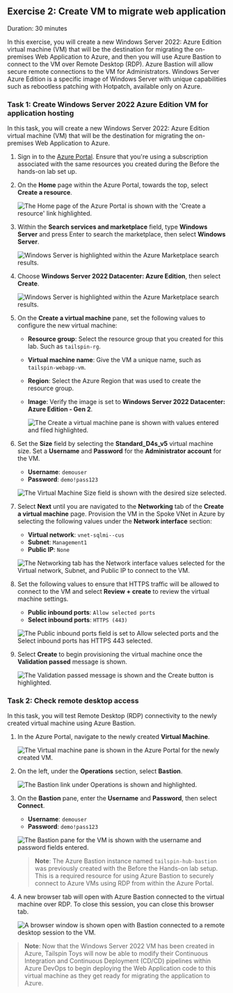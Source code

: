 ## Exercise 2: Create VM to migrate web application

Duration: 30 minutes

In this exercise, you will create a new Windows Server 2022: Azure Edition virtual machine (VM) that will be the destination for migrating the on-premises Web Application to Azure, and then you will use Azure Bastion to connect to the VM over Remote Desktop (RDP). Azure Bastion will allow secure remote connections to the VM for Administrators. Windows Server Azure Edition is a specific image of Windows Server with unique capabilities such as rebootless patching with Hotpatch, available only on Azure.

### Task 1: Create Windows Server 2022 Azure Edition VM for application hosting

In this task, you will create a new Windows Server 2022: Azure Edition virtual machine (VM) that will be the destination for migrating the on-premises Web Application to Azure.

1. Sign in to the [Azure Portal](https://portal.azure.com). Ensure that you're using a subscription associated with the same resources you created during the Before the hands-on lab set up.

2. On the **Home** page within the Azure Portal, towards the top, select **Create a resource**.

    ![The Home page of the Azure Portal is shown with the 'Create a resource' link highlighted.](images/Ex2-T1-S2.png "Create a resource on Azure Portal Home page")

3. Within the **Search services and marketplace** field, type **Windows Server** and press Enter to search the marketplace, then select **Windows Server**.

      ![Windows Server is highlighted within the Azure Marketplace search results.](images/Ex2-T1-S3.png "Windows Server is highlighted")

4. Choose **Windows Server 2022 Datacenter: Azure Edition**, then select **Create**.

      ![Windows Server is highlighted within the Azure Marketplace search results.](images/Ex2-T1-S4.png "Windows Server is highlighted")

5. On the **Create a virtual machine** pane, set the following values to configure the new virtual machine:

    - **Resource group**: Select the resource group that you created for this lab. Such as `tailspin-rg`.
    - **Virtual machine name**: Give the VM a unique name, such as `tailspin-webapp-vm`.
    - **Region**: Select the Azure Region that was used to create the resource group.
    - **Image**: Verify the image is set to **Windows Server 2022 Datacenter: Azure Edition - Gen 2**.

      ![The Create a virtual machine pane is shown with values entered and filed highlighted.](images/Ex2-T1-S5.png "Create a virtual machine with field set")

6. Set the **Size** field by selecting the **Standard_D4s_v5** virtual machine size. Set a **Username** and **Password** for the **Administrator account** for the VM.

     - **Username**: `demouser`
     - **Password**: `demo!pass123`
      
      ![The Virtual Machine Size field is shown with the desired size selected.](images/Ex2-T1-S6.png "VM size is set")

7. Select **Next** until you are navigated to the **Networking** tab of the **Create a virtual machine** page. Provision the VM in the Spoke VNet in Azure by selecting the following values under the **Network interface** section:

    - **Virtual network**: `vnet-sqlmi--cus`
    - **Subnet**: `Management1`
    - **Public IP**: `None`

     ![The Networking tab has the Network interface values selected for the Virtual network, Subnet, and Public IP to connect to the VM.](images/Ex2-T1-S8.png "Virtual Network, Subnet, and Public IP values are set")

8. Set the following values to ensure that HTTPS traffic will be allowed to connect to the VM and select **Review + create** to review the virtual machine settings.

   - **Public inbound ports**: `Allow selected ports`
   - **Select inbound ports**: `HTTPS (443)`

    ![The Public inbound ports field is set to Allow selected ports and the Select inbound ports has HTTPS 443 selected.](images/Ex2-T1-S10.1.png "Networking inbound ports set to allow HTTPS traffic")

9. Select **Create** to begin provisioning the virtual machine once the **Validation passed** message is shown.

     ![The Validation passed message is shown and the Create button is highlighted.](images//Ex2-T1-S12.png "Validation passed and Create button")

### Task 2: Check remote desktop access

In this task, you will test Remote Desktop (RDP) connectivity to the newly created virtual machine using Azure Bastion.

1. In the Azure Portal, navigate to the newly created **Virtual Machine**.

    ![The Virtual machine pane is shown in the Azure Portal for the newly created VM.](images/Ex2-T2-S1.png "Virtual machine pane is open")

2. On the left, under the **Operations** section, select **Bastion**.

    ![The Bastion link under Operations is shown and highlighted.](images/Ex2-T2-S2.png "Bastion link")

3. On the **Bastion** pane, enter the **Username** and **Password**, then select **Connect**.

     - **Username**: `demouser`
     - **Password**: `demo!pass123`

    ![The Bastion pane for the VM is shown with the username and password fields entered.](images/Ex2-T2-S3.png "Bastion pane with username and password entered")

    > **Note**: The Azure Bastion instance named `tailspin-hub-bastion` was previously created with the Before the Hands-on lab setup. This is a required resource for using Azure Bastion to securely connect to Azure VMs using RDP from within the Azure Portal.

4. A new browser tab will open with Azure Bastion connected to the virtual machine over RDP. To close this session, you can close this browser tab.

    ![A browser window is shown open with Bastion connected to a remote desktop session to the VM.](images/Ex2-T2-S4.png "Browser window open with Azure Bastion connected to the VM")

> **Note**: Now that the Windows Server 2022 VM has been created in Azure, Tailspin Toys will now be able to modify their Continuous Integration and Continuous Deployment (CD/CD) pipelines within Azure DevOps to begin deploying the Web Application code to this virtual machine as they get ready for migrating the application to Azure.
